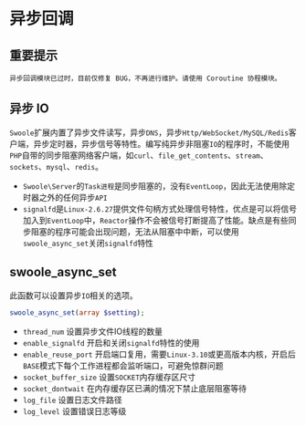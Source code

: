 # 异步回调

重要提示
----
```
异步回调模块已过时，目前仅修复 BUG，不再进行维护。请使用 Coroutine 协程模块。
```


异步 IO
-----

`Swoole`扩展内置了异步文件读写，异步`DNS`，异步`Http/WebSocket/MySQL/Redis`客户端，异步定时器，异步信号等特性。编写纯异步非阻塞`IO`的程序时，不能使用`PHP`自带的同步阻塞网络客户端，如`curl`、`file_get_contents`、`stream`、`sockets`、`mysql`、`redis`。

* `Swoole\Server`的`Task进程`是同步阻塞的，没有`EventLoop`，因此无法使用除定时器之外的任何异步`API`
* `signalfd`是`Linux-2.6.27`提供文件句柄方式处理信号特性，优点是可以将信号加入到`EventLoop`中，`Reactor`操作不会被信号打断提高了性能。缺点是有些同步阻塞的程序可能会出现问题，无法从阻塞中中断，可以使用`swoole_async_set`关闭`signalfd`特性

swoole_async_set
----
此函数可以设置异步`IO`相关的选项。

```php
swoole_async_set(array $setting);
```

* `thread_num` 设置异步文件IO线程的数量
* `enable_signalfd` 开启和关闭`signalfd`特性的使用
* `enable_reuse_port` 开启端口复用，需要`Linux-3.10`或更高版本内核，开启后`BASE`模式下每个工作进程都会监听端口，可避免惊群问题
* `socket_buffer_size` 设置`SOCKET`内存缓存区尺寸
* `socket_dontwait` 在内存缓存区已满的情况下禁止底层阻塞等待
* `log_file` 设置日志文件路径
* `log_level` 设置错误日志等级

